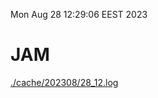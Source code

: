 Mon Aug 28 12:29:06 EEST 2023
# JAM
<a href='./cache/202308/28_12.log'>./cache/202308/28_12.log</a>
